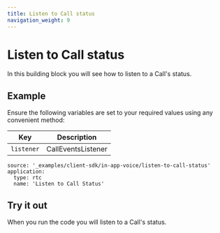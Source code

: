 ```yaml
---
title: Listen to Call status
navigation_weight: 9
---
```


# Listen to Call status

In this building block you will see how to listen to a Call's status.

## Example

Ensure the following variables are set to your required values using any convenient method:

Key | Description
-- | --
`listener` | CallEventsListener

```building_blocks
source: '_examples/client-sdk/in-app-voice/listen-to-call-status'
application:
  type: rtc
  name: 'Listen to Call Status'
```

## Try it out

When you run the code you will listen to a Call's status.